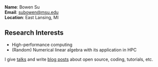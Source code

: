 **Name**: Bowen Su  
**Email**: subowen@msu.edu  
**Location**: East Lansing, MI



## Research Interests
- High-performance computing
- (Random) Numerical linear algebra with its application in HPC  









I give [talks](/talks) and write [blog posts](/posts) about open source, coding, tutorials, etc. 





